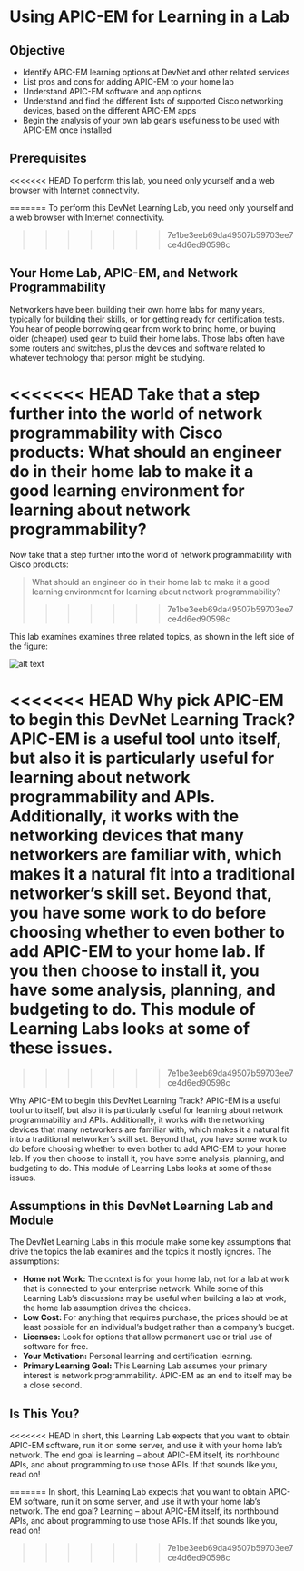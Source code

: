 
# Using APIC-EM for Learning in a Lab
## Objective

- Identify APIC-EM learning options at DevNet and other related services
- List pros and cons for adding APIC-EM to your home lab
- Understand APIC-EM software and app options
- Understand and find the different lists of supported Cisco networking devices, based on the different APIC-EM apps
- Begin the analysis of your own lab gear’s usefulness to be used with APIC-EM once installed

## Prerequisites
<<<<<<< HEAD
To perform this lab, you need only yourself and a web browser with Internet connectivity.
 
=======
To perform this DevNet Learning Lab, you need only yourself and a web browser with Internet connectivity.

>>>>>>> 7e1be3eeb69da49507b59703ee7ce4d6ed90598c
## Your Home Lab, APIC-EM, and Network Programmability
Networkers have been building their own home labs for many years, typically for building their skills, or for getting ready for certification tests. You hear of people borrowing gear from work to bring home, or buying older (cheaper) used gear to build their home labs. Those labs often have some routers and switches, plus the devices and software related to whatever technology that person might be studying.

<<<<<<< HEAD
Take that a step further into the world of network programmability with Cisco products:
What should an engineer do in their home lab to make it a good learning environment for learning about network programmability? 
=======
Now take that a step further into the world of network programmability with Cisco products:

> What should an engineer do in their home lab to make it a good learning environment for learning about network programmability?
>>>>>>> 7e1be3eeb69da49507b59703ee7ce4d6ed90598c

This lab examines examines three related topics, as shown in the left side of the figure:

![alt text](/posts/files/home-lab-network/assets/images/apic-1.png)

<<<<<<< HEAD
Why pick APIC-EM to begin this DevNet Learning Track? APIC-EM is a useful tool unto itself, but also it is particularly useful for learning about network programmability and APIs. Additionally, it works with the networking devices that many networkers are familiar with, which makes it a natural fit into a traditional networker’s skill set. Beyond that, you have some work to do before choosing whether to even bother to add APIC-EM to your home lab. If you then choose to install it, you have some analysis, planning, and budgeting to do. This module of Learning Labs looks at some of these issues. 
=======
>>>>>>> 7e1be3eeb69da49507b59703ee7ce4d6ed90598c

Why APIC-EM to begin this DevNet Learning Track? APIC-EM is a useful tool unto itself, but also it is particularly useful for learning about network programmability and APIs. Additionally, it works with the networking devices that many networkers are familiar with, which makes it a natural fit into a traditional networker’s skill set. Beyond that, you have some work to do before choosing whether to even bother to add APIC-EM to your home lab. If you then choose to install it, you have some analysis, planning, and budgeting to do. This module of Learning Labs looks at some of these issues.

## Assumptions in this DevNet Learning Lab and Module
The DevNet Learning Labs in this module make some key assumptions that drive the topics the lab examines and the topics it mostly ignores. The assumptions:

- **Home not Work:** The context is for your home lab, not for a lab at work that is connected to your enterprise network. While some of this Learning Lab’s discussions may be useful when building a lab at work, the home lab assumption drives the choices.  
- **Low Cost:** For anything that requires purchase, the prices should be at least possible for an individual’s budget rather than a company’s budget.
- **Licenses:** Look for options that allow permanent use or trial use of software for free.
- **Your Motivation:** Personal learning and certification learning.
- **Primary Learning Goal:** This Learning Lab assumes your primary interest is network programmability. APIC-EM as an end to itself may be a close second.


##  Is This You?
<<<<<<< HEAD
In short, this Learning Lab expects that you want to obtain APIC-EM software, run it on some server, and use it with your home lab’s network. The end goal is learning – about APIC-EM itself, its northbound APIs, and about programming to use those APIs. If that sounds like you, read on!

=======
In short, this Learning Lab expects that you want to obtain APIC-EM software, run it on some server, and use it with your home lab’s network. The end goal? Learning – about APIC-EM itself, its northbound APIs, and about programming to use those APIs. If that sounds like you, read on!
>>>>>>> 7e1be3eeb69da49507b59703ee7ce4d6ed90598c
